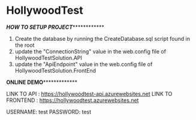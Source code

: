 # HollywoodTest
  *************HOW TO SETUP PROJECT*************************
1. Create the database by running the  CreateDatabase.sql script found in the root
2. update the  "ConnectionString" value in the web.config file of HollywoodTestSolution.API 
3. update the "ApiEndpoint" value in the web.config file of HollywoodTestSolution.FrontEnd

****ONLINE DEMO*****************

LINK TO API      : https://hollywoodtest-api.azurewebsites.net
LINK TO FRONTEND : https://hollywoodtest.azurewebsites.net

USERNAME: test
PASSWORD: test

